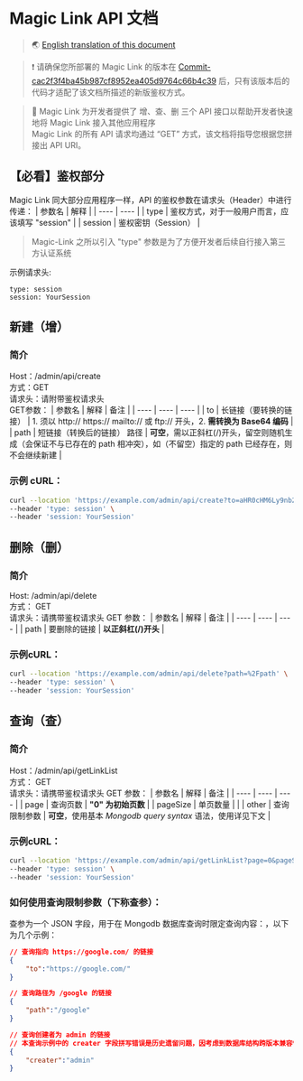 # Magic Link API 文档
> 🌏 [English translation of this document](API-documentation.md)

> ❗ 请确保您所部署的 Magic Link 的版本在 [Commit-cac2f3f4ba45b987cf8952ea405d9764c66b4c39](https://github.com/lilac-milena/Magic-Link/commit/cac2f3f4ba45b987cf8952ea405d9764c66b4c39) 后，只有该版本后的代码才适配了该文档所描述的新版鉴权方式。

> 👀 Magic Link 为开发者提供了 增、查、删 三个 API 接口以帮助开发者快速地将 Magic Link 接入其他应用程序  
> Magic Link 的所有 API 请求均通过 “GET” 方式，该文档将指导您根据您拼接出 API URI。  

## 【必看】鉴权部分
Magic Link 同大部分应用程序一样，API 的鉴权参数在请求头（Header）中进行传递：
|  参数名   | 解释  |
|  ----  | ----  |
| type  | 鉴权方式，对于一般用户而言，应该填写 "session" |
| session  | 鉴权密钥（Session） |

> Magic-Link 之所以引入 "type" 参数是为了方便开发者后续自行接入第三方认证系统

示例请求头:
```
type: session
session: YourSession
```

## 新建（增）
### 简介
Host：/admin/api/create  
方式：GET  
请求头：请附带鉴权请求头  
GET参数：
|  参数名   | 解释 | 备注  |
|  ----  | ----  | ----  |
| to  | 长链接（要转换的链接） | 1. 须以 http:// https:// mailto:// 或 ftp:// 开头，2. **需转换为 Base64 编码** |
| path  | 短链接（转换后的链接） 路径 | **可空**，需以正斜杠(/)开头，留空则随机生成（会保证不与已存在的 path 相冲突），如（不留空）指定的 path 已经存在，则不会继续新建 |

### 示例 cURL：
``` bash
curl --location 'https://example.com/admin/api/create?to=aHR0cHM6Ly9nb29nbGUuY29tLw%3D%3D' \
--header 'type: session' \
--header 'session: YourSession'
```

## 删除（删）
### 简介
Host: /admin/api/delete  
方式： GET  
请求头：请携带鉴权请求头
GET 参数：
|  参数名   | 解释 | 备注  |
|  ----  | ----  | ----  |
| path | 要删除的链接 | **以正斜杠(/)开头** |

### 示例cURL：
``` bash
curl --location 'https://example.com/admin/api/delete?path=%2Fpath' \
--header 'type: session' \
--header 'session: YourSession'
``` 

## 查询（查）
### 简介
Host：/admin/api/getLinkList  
方式： GET  
请求头：请携带鉴权请求头
GET 参数：
|  参数名   | 解释 | 备注  |
|  ----  | ----  | ----  |
| page | 查询页数 | **"0" 为初始页数** |
| pageSize | 单页数量 |  |
| other | 查询限制参数 | **可空**，使用基本 *Mongodb query syntax* 语法，使用详见下文 |

### 示例cURL：
``` bash
curl --location 'https://example.com/admin/api/getLinkList?page=0&pageSize=20' \
--header 'type: session' \
--header 'session: YourSession'
```

### 如何使用查询限制参数（下称查参）：  
查参为一个 JSON 字段，用于在 Mongodb 数据库查询时限定查询内容：，以下为几个示例：  
``` JSON
// 查询指向 https://google.com/ 的链接
{
    "to":"https://google.com/"
}
```
``` JSON
// 查询路径为 /google 的链接
{
    "path":"/google"
}
```
``` JSON
// 查询创建者为 admin 的链接
// 本查询示例中的 creater 字段拼写错误是历史遗留问题，因考虑到数据库结构跨版本兼容性，故没有修改。
{
    "creater":"admin"
}
```